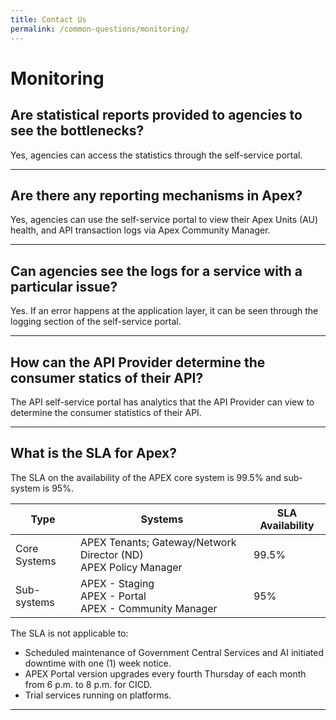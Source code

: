 ```yaml
---
title: Contact Us
permalink: /common-questions/monitoring/
---
```


# Monitoring

## Are statistical reports provided to agencies to see the bottlenecks?

Yes, agencies can access the statistics through the self-service portal.

---

## Are there any reporting mechanisms in Apex?

Yes, agencies can use the self-service portal to view their Apex Units (AU) health, and API transaction logs via Apex Community Manager.

---

## Can agencies see the logs for a service with a particular issue?

Yes. If an error happens at the application layer, it can be seen through the logging section of the self-service portal.

---

## How can the API Provider determine the consumer statics of their API?

The API self-service portal has analytics that the API Provider can view to determine the consumer statistics of their API.

---

## What is the SLA for Apex?

The SLA on the availability of the APEX core system is 99.5% and sub-system is 95%.

| Type | Systems | SLA Availability |
| ---- | ------- | ---------------- |
| Core Systems | APEX Tenants; Gateway/Network Director (ND) <br> APEX Policy Manager | 99.5% |
| Sub-systems | APEX - Staging <br> APEX - Portal <br> APEX - Community Manager | 95% |

The SLA is not applicable to:

* Scheduled maintenance of Government Central Services and AI initiated downtime with one (1) week notice.
* APEX Portal version upgrades every fourth Thursday of each month from 6 p.m. to 8 p.m. for CICD.
* Trial services running on platforms.

---
